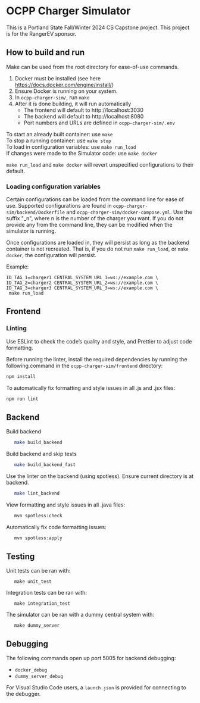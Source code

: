 # OCPP Charger Simulator

This is a Portland State Fall/Winter 2024 CS Capstone project.
This project is for the RangerEV sponsor.

## How to build and run

Make can be used from the root directory for ease-of-use commands.

1. Docker must be installed (see here https://docs.docker.com/engine/install/)
2. Ensure Docker is running on your system.
3. In `ocpp-charger-sim/`, run `make`
4. After it is done building, it will run automatically
   - The frontend will default to http://localhost:3030
   - The backend will default to http://localhost:8080
   - Port numbers and URLs are defined in `ocpp-charger-sim/.env`

To start an already built container: use `make` \
To stop a running container: use `make stop` \
To load in configuration variables: use `make run_load` \
If changes were made to the Simulator code: use `make docker`

`make run_load` and `make docker` will revert unspecified configurations to their default.

### Loading configuration variables

Certain configurations can be loaded from the command line for ease of use. Supported configurations are found in `ocpp-charger-sim/backend/Dockerfile` and `ocpp-charger-sim/docker-compose.yml`. Use the suffix "_n", where n is the number of the charger you want. If you do not provide any from the command line, they can be modified when the simulator is running.

Once configurations are loaded in, they will persist as long as the backend container is not recreated. That is, if you do not run `make run_load`, or `make docker`, the configuration will persist.

Example:
```
ID_TAG_1=charger1 CENTRAL_SYSTEM_URL_1=ws://example.com \
ID_TAG_2=charger2 CENTRAL_SYSTEM_URL_2=ws://example.com \
ID_TAG_3=charger3 CENTRAL_SYSTEM_URL_3=ws://example.com \
 make run_load
```

## Frontend

### Linting

Use ESLint to check the code’s quality and style, and Prettier to adjust code formatting.

Before running the linter, install the required dependencies by running the following command in the `ocpp-charger-sim/frontend` directory:

```bash
npm install
```

To automatically fix formatting and style issues in all .js and .jsx files:

```bash
npm run lint
```

## Backend

Build backend

```bash
   make build_backend
```

Build backend and skip tests

```bash
   make build_backend_fast
```

Use the linter on the backend (using spotless). Ensure current directory is at backend.

```bash
   make lint_backend
```

View formatting and style issues in all .java files:

```bash
   mvn spotless:check
```

Automatically fix code formatting issues:

```bash
   mvn spotless:apply
```

## Testing

Unit tests can be ran with:

```
   make unit_test
```

Integration tests can be ran with:

```
   make integration_test
```

The simulator can be ran with a dummy central system with:

```
   make dummy_server
```

## Debugging
The following commands open up port 5005 for backend debugging:
* `docker_debug`
* `dummy_server_debug`

For Visual Studio Code users, a `launch.json` is provided for connecting to the debugger.
